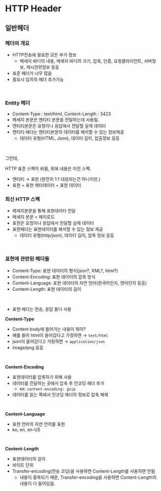 # HTTP Header

## 일반헤더

### 헤더의 개요

- HTTP전송에 필요한 모든 부가 정보
  - 메세지 바디의 내용, 메세지 바디의 크기, 압축, 인증, 요청클라이언트, 서버정보, 캐시관련정보 등등
- 표준 헤더가 너무 많음
- 필요시 임의의 헤더 추가가능

<br>

### Entity 헤더

- Content-Type : text/html, Content-Length : 3423
- 메세지 본문은 엔티티 본문을 전달하는데 사용됨.
- 엔티티본문은 요청이나 응답에서 전달할 실제 데이터
- 엔티티 헤더는 엔티티본문의 데이터를 해석할 수 있는 정보제공
  - 데이터 유형(HTML, Json), 데이터 길이, 압출정보 등등

<br>

그런데,

HTTP 표준 스펙이 바뀜, 위에 내용은 이전 스펙.

- 엔티티 → 표현 (완전히 1:1 대응되는건 아니지만,)
- 표현 = 표현 메타데이터 + 표현 데이터

### 최신 HTTP 스펙

- 메세지본문을 통해 표현데이터 전달
- 메세지 본문 = 페이로드
- 표현은 요청이나 응답에서 전달할 실제 데이터
- 표현헤더는 표현데이터를 해석할 수 있는 정보 제공
  - 데이터 유형(http/json), 데이터 길이, 압축 정보 등등

<br>

### 표현에 관련된 헤더들

- Content-Type: 표현 데이터의 형식(json?, XML?, html?)
- Content-Encoding: 표현 데이터의 압축 방식
- Content-Language: 표현 데이터의 자연 언어(한국어인지, 영어인지 등등)
- Content-Length: 표현 데이터의 길이

<br>

- 표현 헤더는 전송, 응답 둘다 사용

**Content-Type**

- Content body에 들어가는 내용이 뭐야?
- 예를 들어 html이 들어갔다고 가정하면 → `text/html`
- json이 들어갔다고 가정하면 → `application/json`
- image/png 등등

<br>

**Content-Encoding**

- 표현데이터를 압축하기 위해 사용
- 데이터를 전달하는 곳에서 압축 후 인코딩 헤더 추가
  - ex: `content-encoding: gzip`
- 데이터를 읽는 쪽에서 인코딩 헤더의 정보로 압축 해제

<br>

**Content-Language**

- 표현 언어의 자연 언어를 표현
- ko, en, en-US

<br>

**Content-Length**

- 표현데이터의 길이
- 바이트 단위
- Transfer-encoding(전송 코딩)을 사용하면 Content-Length를 사용하면 안됨
  - 내용이 중복되기 때문, Transfer-encoding을 사용하면 Content-Length의 내용이 다 들어있음.

<br>
